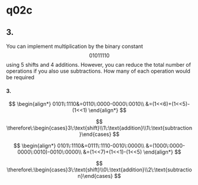 # q02c

## 3.
You can implement multiplication by the binary constant $$01011110$$ using 5 shifts and 4 additions. However, you can reduce the total number of operations if you also use subtractions. How many of each operation would be required

#### 3.
$$
\begin{align*}
0101\:1110&=0110\:0000-0000\:0010\\
&=(1<<6)+(1<<5)-(1<<1)
\end{align*}
$$

$$
\therefore\:\begin{cases}3\:\text{shift}\\1\:\text{addition}\\1\:\text{subtraction}\end{cases}
$$

$$
\begin{align*}
0101\:1110&=0111\:1110-0010\:0000\\
&=(1000\:0000-0000\:0010)-0010\:0000\\
&=(1<<7)+(1<<1)-(1<<5)
\end{align*}
$$

$$
\therefore\:\begin{cases}3\:\text{shift}\\0\:\text{addition}\\2\:\text{subtraction}\end{cases}
$$
